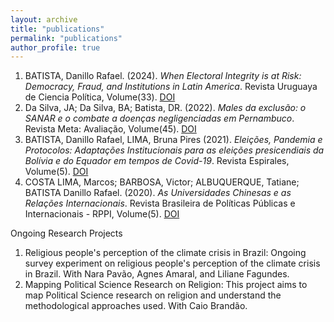 ```yaml
---
layout: archive
title: "publications"
permalink: "publications"
author_profile: true
---
```


1. BATISTA, Danillo Rafael. (2024). *When Electoral Integrity is at Risk: Democracy, Fraud, and Institutions in Latin America*. Revista Uruguaya de Ciencia Política, Volume(33). [DOI](https://doi.org/10.26851/RUCP.33.10)
2. Da Silva, JA; Da Silva, BA; Batista, DR. (2022). *Males da exclusão: o SANAR e o combate a doenças negligenciadas em Pernambuco*. Revista Meta: Avaliação, Volume(45). [DOI](http://dx.doi.org/10.22347/2175-2753v14i45.3830)
3. BATISTA, Danillo Rafael, LIMA, Bruna Pires (2021). *Eleições, Pandemia e Protocolos: Adaptações Institucionais para as eleições presicendiais da Bolívia e do Equador em tempos de Covid-19*. Revista Espirales, Volume(5). [DOI](.)
4. COSTA LIMA, Marcos; BARBOSA, Victor; ALBUQUERQUE, Tatiane; BATISTA Danillo Rafael. (2020). *As Universidades Chinesas e as Relações Internacionais*. Revista Brasileira de Políticas Públicas e Internacionais - RPPI, Volume(5). [DOI](https://doi.org/10.22478/ufpb.2525-5584.2020v5n3.55362)

Ongoing Research Projects
1. Religious people's perception of the climate crisis in Brazil: Ongoing survey experiment on religious people's perception of the climate crisis in Brazil. With Nara Pavão, Agnes Amaral, and Liliane Fagundes.
2. Mapping Political Science Research on Religion: This project aims to map Political Science research on religion and understand the methodological approaches used. With Caio Brandão.
